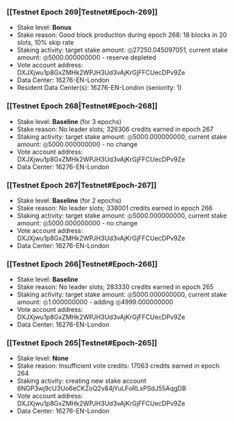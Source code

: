 ### [[Testnet Epoch 269|Testnet#Epoch-269]]
* Stake level: **Bonus**
* Stake reason: Good block production during epoch 268: 18 blocks in 20 slots, 10% skip rate
* Staking activity: target stake amount: ◎27250.045097051, current stake amount: ◎5000.000000000 - reserve depleted
* Vote account address: DXJXjwu1p8GxZMHk2WPJH3Ud3vAjKrGjFFCUecDPv9Ze
* Data Center: 16276-EN-London
* Resident Data Center(s): 16276-EN-London (seniority: 1)
### [[Testnet Epoch 268|Testnet#Epoch-268]]
* Stake level: **Baseline** (for 3 epochs)
* Stake reason: No leader slots; 326306 credits earned in epoch 267
* Staking activity: target stake amount: ◎5000.000000000, current stake amount: ◎5000.000000000 - no change
* Vote account address: DXJXjwu1p8GxZMHk2WPJH3Ud3vAjKrGjFFCUecDPv9Ze
* Data Center: 16276-EN-London
### [[Testnet Epoch 267|Testnet#Epoch-267]]
* Stake level: **Baseline** (for 2 epochs)
* Stake reason: No leader slots; 338001 credits earned in epoch 266
* Staking activity: target stake amount: ◎5000.000000000, current stake amount: ◎5000.000000000 - no change
* Vote account address: DXJXjwu1p8GxZMHk2WPJH3Ud3vAjKrGjFFCUecDPv9Ze
* Data Center: 16276-EN-London
### [[Testnet Epoch 266|Testnet#Epoch-266]]
* Stake level: **Baseline**
* Stake reason: No leader slots; 283330 credits earned in epoch 265
* Staking activity: target stake amount: ◎5000.000000000, current stake amount: ◎1.000000000 - adding ◎4999.000000000
* Vote account address: DXJXjwu1p8GxZMHk2WPJH3Ud3vAjKrGjFFCUecDPv9Ze
* Data Center: 16276-EN-London
### [[Testnet Epoch 265|Testnet#Epoch-265]]
* Stake level: **None**
* Stake reason: Insufficient vote credits: 17063 credits earned in epoch 264
* Staking activity: creating new stake account 6NGP3wj9cU3Uo6eCKZoQ2v84jYuLFoRLxPSdJ55AqgDB
* Vote account address: DXJXjwu1p8GxZMHk2WPJH3Ud3vAjKrGjFFCUecDPv9Ze
* Data Center: 16276-EN-London